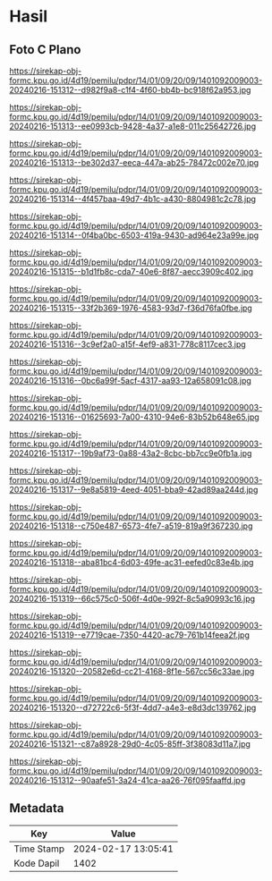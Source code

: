 # Hasil

## Foto C Plano

https://sirekap-obj-formc.kpu.go.id/4d19/pemilu/pdpr/14/01/09/20/09/1401092009003-20240216-151312--d982f9a8-c1f4-4f60-bb4b-bc918f62a953.jpg

https://sirekap-obj-formc.kpu.go.id/4d19/pemilu/pdpr/14/01/09/20/09/1401092009003-20240216-151313--ee0993cb-9428-4a37-a1e8-011c25642726.jpg

https://sirekap-obj-formc.kpu.go.id/4d19/pemilu/pdpr/14/01/09/20/09/1401092009003-20240216-151313--be302d37-eeca-447a-ab25-78472c002e70.jpg

https://sirekap-obj-formc.kpu.go.id/4d19/pemilu/pdpr/14/01/09/20/09/1401092009003-20240216-151314--4f457baa-49d7-4b1c-a430-8804981c2c78.jpg

https://sirekap-obj-formc.kpu.go.id/4d19/pemilu/pdpr/14/01/09/20/09/1401092009003-20240216-151314--0f4ba0bc-6503-419a-9430-ad964e23a99e.jpg

https://sirekap-obj-formc.kpu.go.id/4d19/pemilu/pdpr/14/01/09/20/09/1401092009003-20240216-151315--b1d1fb8c-cda7-40e6-8f87-aecc3909c402.jpg

https://sirekap-obj-formc.kpu.go.id/4d19/pemilu/pdpr/14/01/09/20/09/1401092009003-20240216-151315--33f2b369-1976-4583-93d7-f36d76fa0fbe.jpg

https://sirekap-obj-formc.kpu.go.id/4d19/pemilu/pdpr/14/01/09/20/09/1401092009003-20240216-151316--3c9ef2a0-a15f-4ef9-a831-778c8117cec3.jpg

https://sirekap-obj-formc.kpu.go.id/4d19/pemilu/pdpr/14/01/09/20/09/1401092009003-20240216-151316--0bc6a99f-5acf-4317-aa93-12a658091c08.jpg

https://sirekap-obj-formc.kpu.go.id/4d19/pemilu/pdpr/14/01/09/20/09/1401092009003-20240216-151316--01625693-7a00-4310-94e6-83b52b648e65.jpg

https://sirekap-obj-formc.kpu.go.id/4d19/pemilu/pdpr/14/01/09/20/09/1401092009003-20240216-151317--19b9af73-0a88-43a2-8cbc-bb7cc9e0fb1a.jpg

https://sirekap-obj-formc.kpu.go.id/4d19/pemilu/pdpr/14/01/09/20/09/1401092009003-20240216-151317--9e8a5819-4eed-4051-bba9-42ad89aa244d.jpg

https://sirekap-obj-formc.kpu.go.id/4d19/pemilu/pdpr/14/01/09/20/09/1401092009003-20240216-151318--c750e487-6573-4fe7-a519-819a9f367230.jpg

https://sirekap-obj-formc.kpu.go.id/4d19/pemilu/pdpr/14/01/09/20/09/1401092009003-20240216-151318--aba81bc4-6d03-49fe-ac31-eefed0c83e4b.jpg

https://sirekap-obj-formc.kpu.go.id/4d19/pemilu/pdpr/14/01/09/20/09/1401092009003-20240216-151319--66c575c0-506f-4d0e-992f-8c5a90993c16.jpg

https://sirekap-obj-formc.kpu.go.id/4d19/pemilu/pdpr/14/01/09/20/09/1401092009003-20240216-151319--e7719cae-7350-4420-ac79-761b14feea2f.jpg

https://sirekap-obj-formc.kpu.go.id/4d19/pemilu/pdpr/14/01/09/20/09/1401092009003-20240216-151320--20582e6d-cc21-4168-8f1e-567cc56c33ae.jpg

https://sirekap-obj-formc.kpu.go.id/4d19/pemilu/pdpr/14/01/09/20/09/1401092009003-20240216-151320--d72722c6-5f3f-4dd7-a4e3-e8d3dc139762.jpg

https://sirekap-obj-formc.kpu.go.id/4d19/pemilu/pdpr/14/01/09/20/09/1401092009003-20240216-151321--c87a8928-29d0-4c05-85ff-3f38083d11a7.jpg

https://sirekap-obj-formc.kpu.go.id/4d19/pemilu/pdpr/14/01/09/20/09/1401092009003-20240216-151312--90aafe51-3a24-41ca-aa26-76f095faaffd.jpg


## Metadata

| Key        | Value               |
| ---------- | ------------------- |
| Time Stamp | 2024-02-17 13:05:41 |
| Kode Dapil | 1402                |



